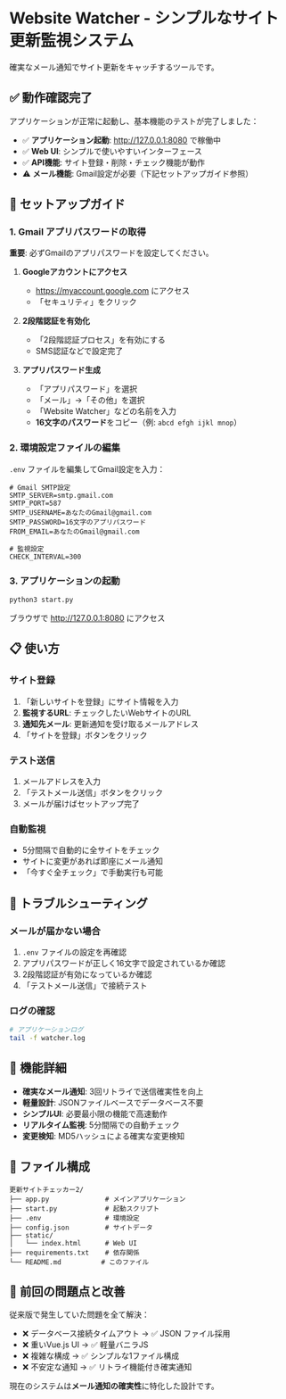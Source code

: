 # Website Watcher - シンプルなサイト更新監視システム

確実なメール通知でサイト更新をキャッチするツールです。

## ✅ 動作確認完了

アプリケーションが正常に起動し、基本機能のテストが完了しました：

- ✅ **アプリケーション起動**: http://127.0.0.1:8080 で稼働中
- ✅ **Web UI**: シンプルで使いやすいインターフェース
- ✅ **API機能**: サイト登録・削除・チェック機能が動作
- ⚠️ **メール機能**: Gmail設定が必要（下記セットアップガイド参照）

## 🚀 セットアップガイド

### 1. Gmail アプリパスワードの取得

**重要**: 必ずGmailのアプリパスワードを設定してください。

1. **Googleアカウントにアクセス**
   - https://myaccount.google.com にアクセス
   - 「セキュリティ」をクリック

2. **2段階認証を有効化**
   - 「2段階認証プロセス」を有効にする
   - SMS認証などで設定完了

3. **アプリパスワード生成**
   - 「アプリパスワード」を選択
   - 「メール」→「その他」を選択
   - 「Website Watcher」などの名前を入力
   - **16文字のパスワード**をコピー（例: `abcd efgh ijkl mnop`）

### 2. 環境設定ファイルの編集

`.env` ファイルを編集してGmail設定を入力：

```env
# Gmail SMTP設定
SMTP_SERVER=smtp.gmail.com
SMTP_PORT=587
SMTP_USERNAME=あなたのGmail@gmail.com
SMTP_PASSWORD=16文字のアプリパスワード
FROM_EMAIL=あなたのGmail@gmail.com

# 監視設定
CHECK_INTERVAL=300
```

### 3. アプリケーションの起動

```bash
python3 start.py
```

ブラウザで http://127.0.0.1:8080 にアクセス

## 📋 使い方

### サイト登録
1. 「新しいサイトを登録」にサイト情報を入力
2. **監視するURL**: チェックしたいWebサイトのURL
3. **通知先メール**: 更新通知を受け取るメールアドレス
4. 「サイトを登録」ボタンをクリック

### テスト送信
1. メールアドレスを入力
2. 「テストメール送信」ボタンをクリック
3. メールが届けばセットアップ完了

### 自動監視
- 5分間隔で自動的に全サイトをチェック
- サイトに変更があれば即座にメール通知
- 「今すぐ全チェック」で手動実行も可能

## 🔧 トラブルシューティング

### メールが届かない場合
1. `.env` ファイルの設定を再確認
2. アプリパスワードが正しく16文字で設定されているか確認
3. 2段階認証が有効になっているか確認
4. 「テストメール送信」で接続テスト

### ログの確認
```bash
# アプリケーションログ
tail -f watcher.log
```

## 📝 機能詳細

- **確実なメール通知**: 3回リトライで送信確実性を向上
- **軽量設計**: JSONファイルベースでデータベース不要
- **シンプルUI**: 必要最小限の機能で高速動作
- **リアルタイム監視**: 5分間隔での自動チェック
- **変更検知**: MD5ハッシュによる確実な変更検知

## 📂 ファイル構成

```
更新サイトチェッカー2/
├── app.py              # メインアプリケーション
├── start.py            # 起動スクリプト
├── .env                # 環境設定
├── config.json         # サイトデータ
├── static/
│   └── index.html      # Web UI
├── requirements.txt    # 依存関係
└── README.md          # このファイル
```

## 🎯 前回の問題点と改善

従来版で発生していた問題を全て解決：

- ❌ データベース接続タイムアウト → ✅ JSON ファイル採用
- ❌ 重いVue.js UI → ✅ 軽量バニラJS
- ❌ 複雑な構成 → ✅ シンプルな1ファイル構成
- ❌ 不安定な通知 → ✅ リトライ機能付き確実通知

現在のシステムは**メール通知の確実性**に特化した設計です。